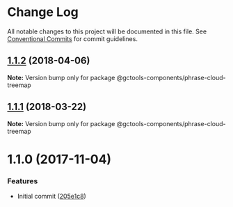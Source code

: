 # Change Log

All notable changes to this project will be documented in this file.
See [Conventional Commits](https://conventionalcommits.org) for commit guidelines.

<a name="1.1.2"></a>
## [1.1.2](https://github.com/gctools-outilsgc/gctools-components/compare/@gctools-components/phrase-cloud-treemap@1.1.1...@gctools-components/phrase-cloud-treemap@1.1.2) (2018-04-06)




**Note:** Version bump only for package @gctools-components/phrase-cloud-treemap

<a name="1.1.1"></a>
## [1.1.1](https://github.com/gctools-outilsgc/gctools-components/compare/@gctools-components/phrase-cloud-treemap@1.1.0...@gctools-components/phrase-cloud-treemap@1.1.1) (2018-03-22)




**Note:** Version bump only for package @gctools-components/phrase-cloud-treemap

<a name="1.1.0"></a>
# 1.1.0 (2017-11-04)


### Features

* Initial commit ([205e1c8](https://github.com/gctools-outilsgc/gctools-components/commit/205e1c8))
